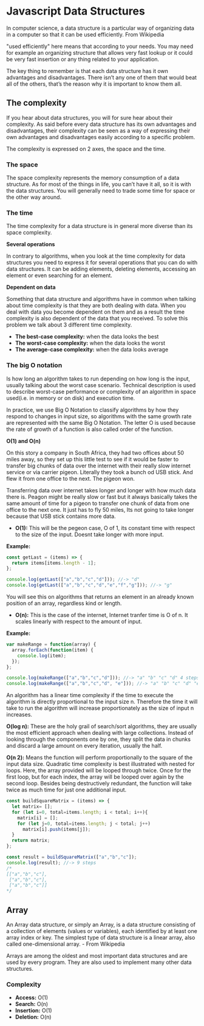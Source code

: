 # Javascript Data Structures

In computer science, a data structure is a particular way of organizing data in a computer so that it can be used efficiently. From Wikipedia

"used efficiently" here means that according to your needs. You may need for example an organizing structure that allows very fast lookup or it could be very fast insertion or any thing related to your application.

The key thing to remember is that each data structure has it own advantages and disadvantages. There isn’t any one of them that would beat all of the others, that’s the reason why it is important to know them all.

## The complexity

If you hear about data structures, you will for sure hear about their complexity. As said before every data structure has its own advantages and disadvantages, their complexity can be seen as a way of expressing their own advantages and disadvantages easily according to a specific problem.

The complexity is expressed on 2 axes, the space and the time.

### The space

The space complexity represents the memory consumption of a data structure. As for most of the things in life, you can’t have it all, so it is with the data structures. You will generally need to trade some time for space or the other way around.

### The time

The time complexity for a data structure is in general more diverse than its space complexity.

**Several operations**

In contrary to algorithms, when you look at the time complexity for data structures you need to express it for several operations that you can do with data structures. It can be adding elements, deleting elements, accessing an element or even searching for an element.

**Dependent on data**

Something that data structure and algorithms have in common when talking about time complexity is that they are both dealing with data. When you deal with data you become dependent on them and as a result the time complexity is also dependent of the data that you received. To solve this problem we talk about 3 different time complexity.

* **The best-case complexity:** when the data looks the best
* **The worst-case complexity:** when the data looks the worst
* **The average-case complexity:** when the data looks average

### The big O notation

Is how long an algorithm takes to run depending on how long is the input, usually talking about the worst case scenario. Technical description is used to describe worst-case performance or complexity of an algorithm in space used(i.e. in memory or on disk) and execution time. 

In practice, we use Big O Notation to classify algorithms by how they respond to changes in input size, so algorithms with the same growth rate are represented with the same Big O Notation. The letter O is used because the rate of growth of a function is also called order of the function.

**O(1) and O(n)**

On this story a company in South Africa, they had two offices about 50 miles away, so they set up this little test to see if it would be faster to transfer big chunks of data over the internet with their really slow internet service or via carrier pigeon. Literally they took a bunch od USB stick. And flew it from one office to the next. The pigeon won.

Transferring data over internet takes longer and longer with how much data there is. Peagon might be really slow or fast but it always basically takes the same amount of time for a pigeon to transfer one chunk of data from one office to the next one. It just has to fly 50 miles, Its not going to take longer because that USB stick contains more data.

* **O(1):** This will be the pegeon case, O of 1, its constant time with respect to the size of the input. Doesnt take longer with more input.

**Example:**

```javascript
const getLast = (items) => {
  return items[items.length - 1];
};

console.log(getLast(["a","b","c","d"])); //-> "d"
console.log(getLast(["a","b","c","d","e","f","g"])); //-> "g"
```

You will see this on algorithms that returns an element in an already known position of an array, regardless kind or length.

* **O(n):** This is the case of the internet, Internet tranfer time is O of n. It scales linearly with respect to the amount of input.

**Example:**

```javascript
var makeRange = function(array) {
  array.forEach(function(item) {
    console.log(item);
  });
};

console.log(makeRange(["a","b","c","d"])); //-> "a" "b" "c" "d" 4 steps
console.log(makeRange(["a","b","c","d", "e"])); //-> "a" "b" "c" "d" "e" 5 steps
```

An algorithm has a linear time complexity if the time to execute the algorithm is directly proportional to the input size n. Therefore the time it will take to run the algorithm will increase proportionately as the size of input n increases.

**O(log n):** These are the holy grail of search/sort algorithms, they are usually the most efficient approach when dealing with large collections. Instead of looking through the components one by one, they split the data in chunks and discard a large amount on every iteration, usually the half.

**O(n 2):** Means the function will perform proportionally to the square of the input data size. Quadratic time complexity is best illustrated with nested for loops. Here, the array provided will be looped through twice. Once for the first loop, but for each index, the array will be looped over again by the second loop. Besides being destructively redundant, the function will take twice as much time for just one additional input.

```javascript
const buildSquareMatrix = (items) => {
  let matrix= [];
  for (let i=0, total=items.length; i < total; i++){ 
    matrix[i] = [];
    for (let j=0, total=items.length; j < total; j++)
      matrix[i].push(items[j]);
  }
  return matrix;
};

const result = buildSquareMatrix(["a","b","c"]);
console.log(result); //-> 9 steps
/* 
[["a","b","c"],
 ["a","b","c"],
 ["a","b","c"]]
*/
```

## Array

An Array data structure, or simply an Array, is a data structure consisting of a collection of elements (values or variables), each identified by at least one array index or key. The simplest type of data structure is a linear array, also called one-dimensional array. - From Wikipedia

Arrays are among the oldest and most important data structures and are used by every program. They are also used to implement many other data structures.

### Complexity

* **Access:** O(1)	
* **Search:** O(n)
* **Insertion:** O(1)
* **Deletion:** O(n)
